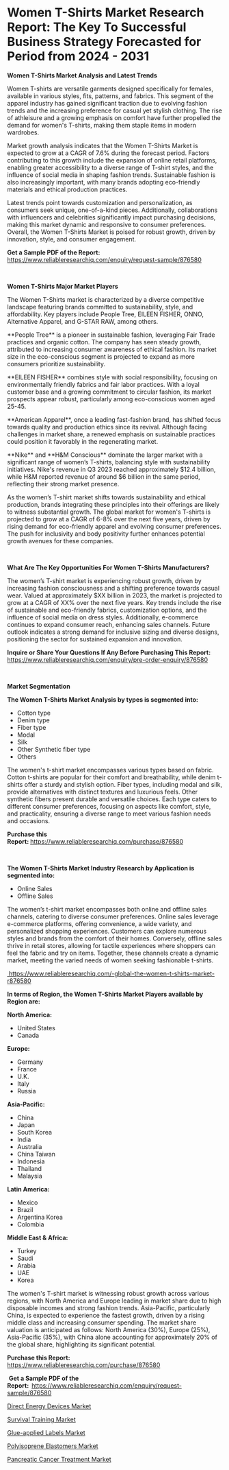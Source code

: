 <p><h1>Women T-Shirts Market Research Report: The Key To Successful Business Strategy Forecasted for Period from 2024 - 2031</h1></p><p><strong>Women T-Shirts Market Analysis and Latest Trends</strong></p>
<p><p>Women T-shirts are versatile garments designed specifically for females, available in various styles, fits, patterns, and fabrics. This segment of the apparel industry has gained significant traction due to evolving fashion trends and the increasing preference for casual yet stylish clothing. The rise of athleisure and a growing emphasis on comfort have further propelled the demand for women's T-shirts, making them staple items in modern wardrobes.</p><p>Market growth analysis indicates that the Women T-Shirts Market is expected to grow at a CAGR of 7.6% during the forecast period. Factors contributing to this growth include the expansion of online retail platforms, enabling greater accessibility to a diverse range of T-shirt styles, and the influence of social media in shaping fashion trends. Sustainable fashion is also increasingly important, with many brands adopting eco-friendly materials and ethical production practices.</p><p>Latest trends point towards customization and personalization, as consumers seek unique, one-of-a-kind pieces. Additionally, collaborations with influencers and celebrities significantly impact purchasing decisions, making this market dynamic and responsive to consumer preferences. Overall, the Women T-Shirts Market is poised for robust growth, driven by innovation, style, and consumer engagement.</p></p>
<p><strong>Get a Sample PDF of the Report:&nbsp;</strong> <a href="https://www.reliableresearchiq.com/enquiry/request-sample/876580">https://www.reliableresearchiq.com/enquiry/request-sample/876580</a></p>
<p>&nbsp;</p>
<p><strong>Women T-Shirts Major Market Players</strong></p>
<p><p>The Women T-Shirts market is characterized by a diverse competitive landscape featuring brands committed to sustainability, style, and affordability. Key players include People Tree, EILEEN FISHER, ONNO, Alternative Apparel, and G-STAR RAW, among others. </p><p>**People Tree** is a pioneer in sustainable fashion, leveraging Fair Trade practices and organic cotton. The company has seen steady growth, attributed to increasing consumer awareness of ethical fashion. Its market size in the eco-conscious segment is projected to expand as more consumers prioritize sustainability.</p><p>**EILEEN FISHER** combines style with social responsibility, focusing on environmentally friendly fabrics and fair labor practices. With a loyal customer base and a growing commitment to circular fashion, its market prospects appear robust, particularly among eco-conscious women aged 25-45.</p><p>**American Apparel**, once a leading fast-fashion brand, has shifted focus towards quality and production ethics since its revival. Although facing challenges in market share, a renewed emphasis on sustainable practices could position it favorably in the regenerating market.</p><p>**Nike** and **H&M Conscious** dominate the larger market with a significant range of women’s T-shirts, balancing style with sustainability initiatives. Nike's revenue in Q3 2023 reached approximately $12.4 billion, while H&M reported revenue of around $6 billion in the same period, reflecting their strong market presence.</p><p>As the women’s T-shirt market shifts towards sustainability and ethical production, brands integrating these principles into their offerings are likely to witness substantial growth. The global market for women's T-shirts is projected to grow at a CAGR of 6-8% over the next five years, driven by rising demand for eco-friendly apparel and evolving consumer preferences. The push for inclusivity and body positivity further enhances potential growth avenues for these companies.</p></p>
<p>&nbsp;</p>
<p><strong>What Are The Key Opportunities For Women T-Shirts Manufacturers?</strong></p>
<p><p>The women’s T-shirt market is experiencing robust growth, driven by increasing fashion consciousness and a shifting preference towards casual wear. Valued at approximately $XX billion in 2023, the market is projected to grow at a CAGR of XX% over the next five years. Key trends include the rise of sustainable and eco-friendly fabrics, customization options, and the influence of social media on dress styles. Additionally, e-commerce continues to expand consumer reach, enhancing sales channels. Future outlook indicates a strong demand for inclusive sizing and diverse designs, positioning the sector for sustained expansion and innovation.</p></p>
<p><strong>Inquire or Share Your Questions If Any Before Purchasing This Report:</strong> <a href="https://www.reliableresearchiq.com/enquiry/pre-order-enquiry/876580">https://www.reliableresearchiq.com/enquiry/pre-order-enquiry/876580</a></p>
<p>&nbsp;</p>
<p><strong>Market Segmentation</strong></p>
<p><strong>The Women T-Shirts Market Analysis by types is segmented into:</strong></p>
<p><ul><li>Cotton type</li><li>Denim type</li><li>Fiber type</li><li>Modal</li><li>Silk</li><li>Other Synthetic fiber type</li><li>Others</li></ul></p>
<p><p>The women's t-shirt market encompasses various types based on fabric. Cotton t-shirts are popular for their comfort and breathability, while denim t-shirts offer a sturdy and stylish option. Fiber types, including modal and silk, provide alternatives with distinct textures and luxurious feels. Other synthetic fibers present durable and versatile choices. Each type caters to different consumer preferences, focusing on aspects like comfort, style, and practicality, ensuring a diverse range to meet various fashion needs and occasions.</p></p>
<p><strong>Purchase this Report:&nbsp;</strong><a href="https://www.reliableresearchiq.com/purchase/876580">https://www.reliableresearchiq.com/purchase/876580</a></p>
<p>&nbsp;</p>
<p><strong>The Women T-Shirts Market Industry Research by Application is segmented into:</strong></p>
<p><ul><li>Online Sales</li><li>Offline Sales</li></ul></p>
<p><p>The women’s t-shirt market encompasses both online and offline sales channels, catering to diverse consumer preferences. Online sales leverage e-commerce platforms, offering convenience, a wide variety, and personalized shopping experiences. Customers can explore numerous styles and brands from the comfort of their homes. Conversely, offline sales thrive in retail stores, allowing for tactile experiences where shoppers can feel the fabric and try on items. Together, these channels create a dynamic market, meeting the varied needs of women seeking fashionable t-shirts.</p></p>
<p><a href="https://www.reliableresearchiq.com/-global-the-women-t-shirts-market-r876580">&nbsp;https://www.reliableresearchiq.com/-global-the-women-t-shirts-market-r876580</a></p>
<p><strong>In terms of Region, the Women T-Shirts Market Players available by Region are:</strong></p>
<p>
    <p> <strong> North America: </strong>
        <ul>
            <li>United States</li>
            <li>Canada</li>
        </ul>
        </p> 
    <p> <strong> Europe: </strong>
        <ul>
            <li>Germany</li>
            <li>France</li>
            <li>U.K.</li>
            <li>Italy</li>
            <li>Russia</li>
        </ul>
        </p> 
    <p> <strong> Asia-Pacific: </strong>
        <ul>
            <li>China</li>
            <li>Japan</li>
            <li>South Korea</li>
            <li>India</li>
            <li>Australia</li>
            <li>China Taiwan</li>
            <li>Indonesia</li>
            <li>Thailand</li>
            <li>Malaysia</li>
        </ul>
        </p> 
    <p> <strong> Latin America: </strong>
        <ul>
            <li>Mexico</li>
            <li>Brazil</li>
            <li>Argentina Korea</li>
            <li>Colombia</li>
        </ul>
        </p> 
    <p> <strong> Middle East & Africa: </strong>
        <ul>
            <li>Turkey</li>
            <li>Saudi</li>
            <li>Arabia</li>
            <li>UAE</li>
            <li>Korea</li>
        </ul>
    </p>
    </p>
<p><p>The women's T-shirt market is witnessing robust growth across various regions, with North America and Europe leading in market share due to high disposable incomes and strong fashion trends. Asia-Pacific, particularly China, is expected to experience the fastest growth, driven by a rising middle class and increasing consumer spending. The market share valuation is anticipated as follows: North America (30%), Europe (25%), Asia-Pacific (35%), with China alone accounting for approximately 20% of the global share, highlighting its significant potential.</p></p>
<p><strong>Purchase this Report: </strong><a href="https://www.reliableresearchiq.com/purchase/876580">https://www.reliableresearchiq.com/purchase/876580</a></p>
<p>&nbsp;<strong>Get a Sample PDF of the Report:&nbsp;&nbsp;</strong><a href="https://www.reliableresearchiq.com/enquiry/request-sample/876580">https://www.reliableresearchiq.com/enquiry/request-sample/876580</a></p>
<p><strong></strong></p>
<p><p><a href="https://www.linkedin.com/pulse/direct-energy-devices-market-trends-detailed-study-its-segmentation-qtiuf?trackingId=Z5d9lk1sS02fyfUBuB0BaA%3D%3D">Direct Energy Devices Market</a></p><p><a href="https://www.linkedin.com/pulse/global-survival-training-market-analysis-key-trends-future-zj4nf?trackingId=IcgWMLO9Q4C%2BIR271YbJMA%3D%3D">Survival Training Market</a></p><p><a href="https://medium.com/@jackiegrady1910/insights-into-the-glue-applied-labels-market-market-players-market-size-geographical-regions-52f57feef64d">Glue-applied Labels Market</a></p><p><a href="https://medium.com/@jackiegrady1910/polyisoprene-elastomers-market-industry-trends-and-forecast-for-period-from-2024-to-2031-01f3d7b6dd3c">Polyisoprene Elastomers Market</a></p><p><a href="https://www.linkedin.com/pulse/pancreatic-cancer-treatment-market-global-regional-analysis-umdsf?trackingId=7R0oNK1%2BThGUIpjrCgyIvw%3D%3D">Pancreatic Cancer Treatment Market</a></p></p>